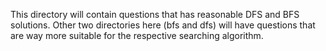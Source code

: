 This directory will contain questions that has reasonable DFS and BFS solutions. Other two directories here (bfs and dfs) will have questions that are way more suitable for the respective searching algorithm.